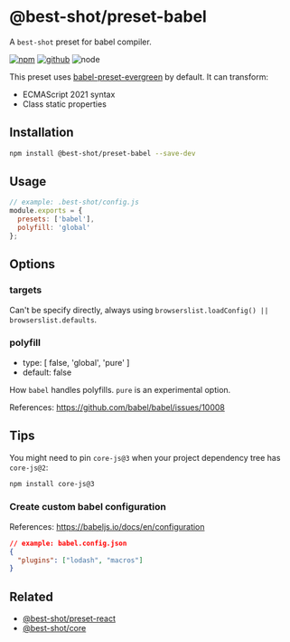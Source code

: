 # @best-shot/preset-babel

A `best-shot` preset for babel compiler.

[![npm][npm-badge]][npm-url]
[![github][github-badge]][github-url]
![node][node-badge]

[babel-preset-evergreen]: https://github.com/best-shot/babel-preset-evergreen
[npm-url]: https://www.npmjs.com/package/@best-shot/preset-babel
[npm-badge]: https://img.shields.io/npm/v/@best-shot/preset-babel.svg?style=flat-square&logo=npm
[github-url]: https://github.com/best-shot/best-shot/tree/master/packages/preset-babel
[github-badge]: https://img.shields.io/npm/l/@best-shot/preset-babel.svg?style=flat-square&colorB=blue&logo=github
[node-badge]: https://img.shields.io/node/v/@best-shot/preset-babel.svg?style=flat-square&colorB=green&logo=node.js

This preset uses [babel-preset-evergreen] by default. It can transform:

- ECMAScript 2021 syntax
- Class static properties

## Installation

```bash
npm install @best-shot/preset-babel --save-dev
```

## Usage

```js
// example: .best-shot/config.js
module.exports = {
  presets: ['babel'],
  polyfill: 'global'
};
```

## Options

### targets

Can't be specify directly, always using `browserslist.loadConfig() || browserslist.defaults`.

### polyfill

- type: [ false, 'global', 'pure' ]
- default: false

How `babel` handles polyfills. `pure` is an experimental option.

References: <https://github.com/babel/babel/issues/10008>

## Tips

You might need to pin `core-js@3` when your project dependency tree has `core-js@2`:

```sh
npm install core-js@3
```

### Create custom babel configuration

References: <https://babeljs.io/docs/en/configuration>

```json
// example: babel.config.json
{
  "plugins": ["lodash", "macros"]
}
```

## Related

- [@best-shot/preset-react](../preset-react)
- [@best-shot/core](../core)

